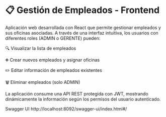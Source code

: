 
# 📋 Gestión de Empleados - Frontend


Aplicación web desarrollada con React que permite gestionar empleados y sus oficinas asociadas. A través de una interfaz intuitiva, los usuarios con diferentes roles (ADMIN o GERENTE) pueden:

🔍 Visualizar la lista de empleados

➕ Crear nuevos empleados y asignar oficinas

✏️ Editar información de empleados existentes

🗑️ Eliminar empleados (solo ADMIN)

La aplicación consume una API REST protegida con JWT, mostrando dinámicamente la información según los permisos del usuario autenticado.

Swagger UI
http://localhost:8092/swagger-ui/index.html#/

